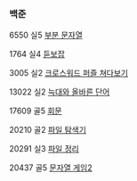 ### 백준

6550 실5 [부분 문자열](https://www.acmicpc.net/problem/6550)

1764 실4 [듣보잡](https://www.acmicpc.net/problem/1764)

3005 실2 [크로스워드 퍼즐 쳐다보기](https://www.acmicpc.net/problem/3005)

13022 실2 [늑대와 올바른 단어](https://www.acmicpc.net/problem/13022)

17609 골5 [회문](https://www.acmicpc.net/problem/17609)

20210 골2 [파일 탐색기](https://www.acmicpc.net/problem/20210)

20291 실3 [파일 정리](https://www.acmicpc.net/problem/20291)

20437 골5 [문자열 게임2](https://www.acmicpc.net/problem/20437)
